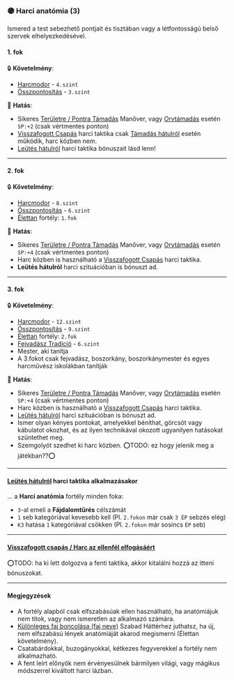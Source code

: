 ### 🟣 Harci anatómia (3)

Ismered a test sebezhető pontjait és tisztában vagy a létfontosságú belső szervek elhelyezkedésével.
#### 1. fok

🔒 **Követelmény**:
- [Harcmodor](../kepzettsegek/harcmodor.md) - `4.szint`
- [Összpontosítás](../kepzettsegek/osszpontositas.md) - `3.szint`

🌟 **Hatás**:
- Sikeres [Területre / Pontra Támadás](../065_03_altalanos_manoverek.md#ter%C3%BCletre--pontra-t%C3%A1mad%C3%A1s) Manőver, vagy [Orvtámadás](../064_02_harci_taktikak.md#orvtámadás) esetén `SP:+2` (csak vértmentes ponton)
- [Visszafogott Csapás](../064_02_harci_taktikak.md#visszafogott-csapás--harc-az-ellenfél-elfogásáért) harci taktika csak [Támadás hátulról](../064_01_harci_helyzetek.md#támadás-hátulról) esetén működik, harc közben nem.
- [Leütés hátulról](../064_02_harci_taktikak.md#leütés-hátulról-fejretarkóra) harci taktika bónuszait lásd lenn!

---
#### 2. fok

🔒 **Követelmény**:
- [Harcmodor](../kepzettsegek/harcmodor.md) - `8.szint`
- [Összpontosítás](../kepzettsegek/osszpontositas.md) - `6.szint`
- [Élettan](../fortelyok.altalanos/elettan.md) fortély: `1.fok`

🌟 **Hatás**:
- Sikeres [Területre / Pontra Támadás](../065_03_altalanos_manoverek.md#ter%C3%BCletre--pontra-t%C3%A1mad%C3%A1s) Manőver, vagy [Orvtámadás](../064_02_harci_taktikak.md#orvtámadás) esetén `SP:+4` (csak vértmentes ponton)
- Harc közben is használható a [Visszafogott Csapás](../064_02_harci_taktikak.md#visszafogott-csapás--harc-az-ellenfél-elfogásáért) harci taktika.
- **Leütés hátulról** harci szituációban is bónuszt ad.

---
#### 3. fok

🔒 **Követelmény**:
- [Harcmodor](../kepzettsegek/harcmodor.md) - `12.szint`
- [Összpontosítás](../kepzettsegek/osszpontositas.md) - `9.szint`
- [Élettan](../fortelyok.altalanos/elettan.md) fortély: `2.fok`
- [Fejvadász Tradíció](../053_02_fejvadasz_tradicio.md) - `6.szint`
- Mester, aki tanítja
- A 3.fokot csak fejvadász, boszorkány, boszorkánymester és egyes harcművész iskolákban tanítják

🌟 **Hatás**:
- Sikeres [Területre / Pontra Támadás](../065_03_altalanos_manoverek.md#ter%C3%BCletre--pontra-t%C3%A1mad%C3%A1s) Manőver, vagy [Orvtámadás](../064_02_harci_taktikak.md#orvtámadás) esetén `SP:+4` (csak vértmentes ponton)
- Harc közben is használható a [Visszafogott Csapás](../064_02_harci_taktikak.md#visszafogott-csapás--harc-az-ellenfél-elfogásáért) harci taktika.
- [Leütés hátulról](../064_02_harci_taktikak.md#leütés-hátulról-fejretarkóra) harci szituációban is bónuszt ad.
- Ismer olyan kényes pontokat, amelyekkel béníthat, görcsöt vagy kábulatot okozhat, és az ilyen technikával okozott ugyanilyen hatásokat szüntethet meg.
- Szemgolyót szedhet ki harc közben. ⭕TODO: ez hogy jelenik meg a játékban??⭕

---
#### [Leütés hátulról](../064_02_harci_taktikak.md#leütés-hátulról-fejretarkóra) harci taktika alkalmazásakor

... a **Harci anatómia** fortély minden foka:
- `3`-al emeli a **Fájdalomtűrés** célszámát
- `1` seb kategóriával kevesebb kell (Pl. `2.fokon` már csak `3 ÉP` sebzés elég)
- `K3` hatása `1` kategóriával csökken (Pl. `2.fokon` már sosincs `ÉP` seb)

---
#### [Visszafogott csapás / Harc az ellenfél elfogásáért](../064_02_harci_taktikak.md#visszafogott-csapás--harc-az-ellenfél-elfogásáért)

⭕TODO: ha ki lett dolgozva a fenti taktika, akkor kitalálni hozzá az itteni bónuszokat.

---
#### Megjegyzések

- A fortély alapból csak elfszabásúak ellen használható, ha anatómiájuk nem titok, vagy nem ismeretlen az alkalmazó számára.
- [Különleges faj boncolása (faj neve)](../hatterek.szabad/kulonleges_faj_boncolasa.md) Szabad Háttérhez juthatsz, ha új, nem elfszabású lények anatómiáját akarod megismerni (Élettan követelmény).
- Csatabárdokkal, buzogányokkal, kétkezes fegyverekkel a fortély nem alkalmazható.
- A fent leírt előnyök nem érvényesülnek bármilyen világi, vagy mágikus módszerrel kiváltott harci lázban.
